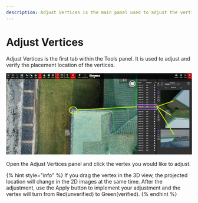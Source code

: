 ```yaml
---
description: Adjust Vertices is the main panel used to adjust the vertices.
---
```


# Adjust Vertices

Adjust Vertices is the first tab within the Tools panel. It is used to adjust and verify the placement location of the vertices.

![](../../.gitbook/assets/tool_adjust-vertices-tab_qaproject8583%20%281%29.gif)

Open the Adjust Vertices panel and click the vertex you would like to adjust.

{% hint style="info" %}
If you drag the vertex in the 3D view, the projected location will change in the 2D images at the same time. After the adjustment, use the Apply button to implement your adjustment and the vertex will turn from Red\(unverified\) to Green\(verified\).
{% endhint %}

